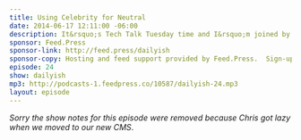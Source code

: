```yaml
---
title: Using Celebrity for Neutral
date: 2014-06-17 12:11:00 -06:00
description: It&rsquo;s Tech Talk Tuesday time and I&rsquo;m joined by Kari Halsted to talk about MosoConf 2014, a local mobile social conference Kari attended last week. Also, Bill Murray.
sponsor: Feed.Press
sponsor-link: http://feed.press/dailyish
sponsor-copy: Hosting and feed support provided by Feed.Press.  Sign-up today and try FeedPress on a 14 day trial (no contracts or commitments). Use promo code "dailyish" during checkout to get 10% off your first year.
episode: 24
show: dailyish
mp3: http://podcasts-1.feedpress.co/10587/dailyish-24.mp3
layout: episode
---
```


<em>Sorry the show notes for this episode were removed because Chris got lazy when we moved to our new CMS</em>.
